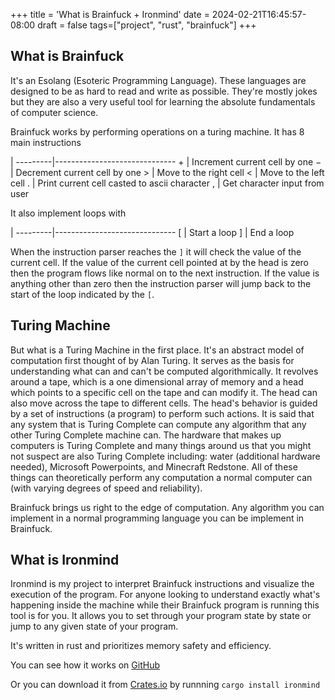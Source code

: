+++
title = 'What is Brainfuck + Ironmind'
date = 2024-02-21T16:45:57-08:00
draft = false
tags=["project", "rust", "brainfuck"]
+++

## What is Brainfuck
It's an Esolang (Esoteric Programming Language). These languages are designed to be as hard to read and write as possible. They're mostly jokes but they are also a very useful tool for learning the absolute fundamentals of computer science.

Brainfuck works by performing operations on a turing machine. It has 8 main instructions

|
---------|------------------------------
&plus;   | Increment current cell by one
&minus;  | Decrement current cell by one
&GT;     | Move to the right cell 
&LT;     | Move to the left cell
&period; | Print current cell casted to ascii character
&comma;  | Get character input from user

It also implement loops with

|
---------|------------------------------
&lbrack; | Start a loop
&rbrack; | End a loop

When the instruction parser reaches the `]` it will check the value of the current cell. If the value of the current cell pointed at by the head is zero then the program flows like normal on to the next instruction. If the value is anything other than zero then the instruction parser will jump back to the start of the loop indicated by the `[`.

## Turing Machine
But what is a Turing Machine in the first place. It's an abstract model of computation first thought of by Alan Turing. It serves as the basis for understanding what can and can't be computed algorithmically. It revolves around a tape, which is a one dimensional array of memory and a head which points to a specific cell on the tape and can modify it. The head can also move across the tape to different cells. The head's behavior is guided by a set of instructions (a program) to perform such actions. It is said that any system that is Turing Complete can compute any algorithm that any other Turing Complete machine can. The hardware that makes up computers is Turing Complete and many things around us that you might not suspect are also Turing Complete including: water (additional hardware needed), Microsoft Powerpoints, and Minecraft Redstone. All of these things can theoretically perform any computation a normal computer can (with varying degrees of speed and reliability).

Brainfuck brings us right to the edge of computation. Any algorithm you can implement in a normal programming language you can be implement in Brainfuck. 


## What is Ironmind
Ironmind is my project to interpret Brainfuck instructions and visualize the execution of the program. For anyone looking to understand exactly what's happening inside the machine while their Brainfuck program is running this tool is for you. It allows you to set through your program state by state or jump to any given state of your program.

It's written in rust and prioritizes memory safety and efficiency. 

You can see how it works on 
[GitHub](https://github.com/jadens-arc/Ironmind)

Or you can download it from
[Crates.io](https://crates.io/crates/Ironmind)
by runnning
`cargo install ironmind`